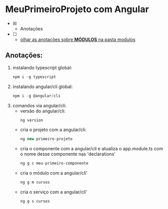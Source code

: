 # MeuPrimeiroProjeto com Angular
- [x] - Anotações
- [ ] - <a href="https://github.com/RogerioPST/aprendendo-angular/blob/master/meu-primeiro-projeto/modulos/README.MD">olhar as anotações sobre <b>MÓDULOS</b> na pasta modulos</a>

## Anotações:
<ol>
<li>instalando typescript global: 

```javascript
npm i -g typescript
```
</li>
<li>instalando angular/cli global: 

```javascript
npm i -g @angular/cli
```
</li>
<li>
comandos via angular/cli:
<ul>
<li>versão do angular/cli:

```javascript
ng version
```
</li>
<li>cria o projeto com a angular/cli:

```javascript
ng new primeiro-projeto
```
</li>
<li>cria o componente com a angular/cli e atualiza o app.module.ts com o nome desse componente nas 'declarations'

```javascript
ng g c meu-primeiro-componente
```
</li>
<li>cria o módulo com a angular/cli'

```javascript
ng g m cursos
```
</li>
<li>cria o serviço com a angular/cli'

```javascript
ng g s cursos
```
</li>
</ul>
</li>
